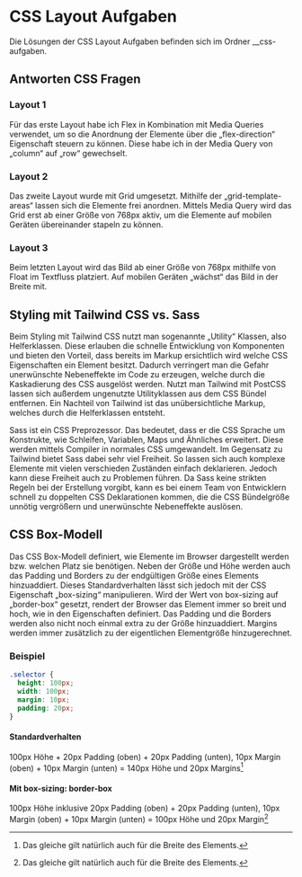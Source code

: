 # CSS Layout Aufgaben

Die Lösungen der CSS Layout Aufgaben befinden sich im Ordner \_\_css-aufgaben.

## Antworten CSS Fragen

### Layout 1

Für das erste Layout habe ich Flex in Kombination mit Media Queries verwendet, um so die Anordnung der Elemente über die „flex-direction“ Eigenschaft steuern zu können. Diese habe ich in der Media Query von „column“ auf „row“ gewechselt.

### Layout 2

Das zweite Layout wurde mit Grid umgesetzt. Mithilfe der „grid-template-areas“ lassen sich die Elemente frei anordnen. Mittels Media Query wird das Grid erst ab einer Größe von 768px aktiv, um die Elemente auf mobilen Geräten übereinander stapeln zu können.

### Layout 3

Beim letzten Layout wird das Bild ab einer Größe von 768px mithilfe von Float im Textfluss platziert. Auf mobilen Geräten „wächst“ das Bild in der Breite mit.

## Styling mit Tailwind CSS vs. Sass

Beim Styling mit Tailwind CSS nutzt man sogenannte „Utility“ Klassen, also Helferklassen. Diese erlauben die schnelle Entwicklung von Komponenten und bieten den Vorteil, dass bereits im Markup ersichtlich wird welche CSS Eigenschaften ein Element besitzt. Dadurch verringert man die Gefahr unerwünschte Nebeneffekte im Code zu erzeugen, welche durch die Kaskadierung des CSS ausgelöst werden. Nutzt man Tailwind mit PostCSS lassen sich außerdem ungenutzte Utilityklassen aus dem CSS Bündel entfernen. Ein Nachteil von Tailwind ist das unübersichtliche Markup, welches durch die Helferklassen entsteht.

Sass ist ein CSS Preprozessor. Das bedeutet, dass er die CSS Sprache um Konstrukte, wie Schleifen, Variablen, Maps und Ähnliches erweitert. Diese werden mittels Compiler in normales CSS umgewandelt. Im Gegensatz zu Tailwind bietet Sass dabei sehr viel Freiheit. So lassen sich auch komplexe Elemente mit vielen verschieden Zuständen einfach deklarieren. Jedoch kann diese Freiheit auch zu Problemen führen. Da Sass keine strikten Regeln bei der Erstellung vorgibt, kann es bei einem Team von Entwicklern schnell zu doppelten CSS Deklarationen kommen, die die CSS Bündelgröße unnötig vergrößern und unerwünschte Nebeneffekte auslösen.

## CSS Box-Modell

Das CSS Box-Modell definiert, wie Elemente im Browser dargestellt werden bzw. welchen Platz sie benötigen. Neben der Größe und Höhe werden auch das Padding und Borders zu der endgültigen Größe eines Elements hinzuaddiert. Dieses Standardverhalten lässt sich jedoch mit der CSS Eigenschaft „box-sizing“ manipulieren. Wird der Wert von box-sizing auf „border-box“ gesetzt, rendert der Browser das Element immer so breit und hoch, wie in den Eigenschaften definiert. Das Padding und die Borders werden also nicht noch einmal extra zu der Größe hinzuaddiert. Margins werden immer zusätzlich zu der eigentlichen Elementgröße hinzugerechnet.

### Beispiel

```css
.selector {
  height: 100px;
  width: 100px;
  margin: 10px;
  padding: 20px;
}
```

#### Standardverhalten

100px Höhe + 20px Padding (oben) + 20px Padding (unten), 10px Margin (oben) + 10px Margin (unten) = 140px Höhe und 20px Margins[^1]

#### Mit box-sizing: border-box

100px Höhe inklusive 20px Padding (oben) + 20px Padding (unten), 10px Margin (oben) + 10px Margin (unten) = 100px Höhe und 20px Margin[^1]

[^1]: Das gleiche gilt natürlich auch für die Breite des Elements.

